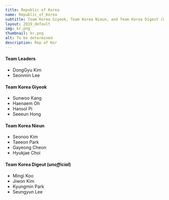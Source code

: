 ```yaml
---
title: Republic of Korea
name: Republic_of_Korea
subtitle: Team Korea Giyeok, Team Korea Nieun, and Team Korea Digeut (non-competing)
layout: 2019_default
img: kr.png
thumbnail: kr.png
alt: To be determined
description: Rep of Kor
---
```


#### Team Leaders
* DongGyu Kim
* Seonmin Lee

#### Team Korea Giyeok
* Sunwoo Kang
* Haenaem Oh
* Hansol Pi
* Seeeun Hong

#### Team Korea Nieun
* Seonoo Kim
* Taeeon Park
* Gayeong Cheon
* Hyukjae Choi

#### Team Korea Digeut (_unofficial_)
* Mingi Koo
* Jiwon Kim
* Kyungmin Park
* Seungyun Lee
